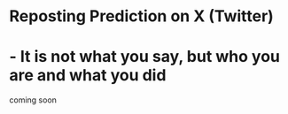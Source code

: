 # Reposting Prediction on X (Twitter) 
# - It is not what you say, but who you are and what you did

coming soon
